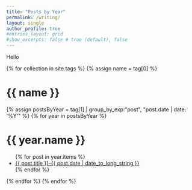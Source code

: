 ```yaml
---
title: "Posts by Year"
permalink: /writing/
layout: single
author_profile: true
#entries_layout: grid
#show_excerpts: false # true (default), false
---
```


Hello

<!--
{% assign postsByYear = site.posts | group_by_exp:"post", "post.date | date: '%Y'" %}
{% for year in postsByYear %}
<h1>{{ year.name }}</h1>
<ul>
  {% for post in year.items %}
    <li>
      <a href="{{ post.url | relative_url }}">{{ post.title }}-{{ post.date | date_to_long_string }}</a>
    </li>
  {% endfor %}
</ul>
{% endfor %}
-->

{% for collection in site.tags %}
{% assign name = tag[0] %}
  <h1>{{ name }}</h1>
  {% assign postsByYear = tag[1] | group_by_exp:"post", "post.date | date: '%Y'" %}
  {% for year in postsByYear %}
    <h1>{{ year.name }}</h1>
    <ul>
    {% for post in year.items %}
      <li>
        <a href="{{ post.url | relative_url }}">{{ post.title }}-{{ post.date | date_to_long_string }}</a>
      </li>
    {% endfor %}
    </ul>
  {% endfor %}
{% endfor %}

<!--
{% for collection in site.collections %}
{% assign name = collection.label %}
  <h1>{{ name }}</h1>
  {% for post in site.[name] %}
  <ul>
    <li><a href="{{ post.url }}">{{ post.title }}</a></li>
  </ul>
  {% endfor %}
{% endfor %}
-->


<!--
<ul>
  {% for post in site.posts %}
    <li>
      <a href="{{ post.url }}">{{ post.title }}</a>
    </li>
  {% endfor %}
</ul>
-->
